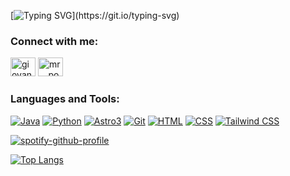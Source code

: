 [![Typing SVG](https://readme-typing-svg.demolab.com?font=Fira+Code&pause=900&multiline=true&width=435&lines=Hi+%F0%9F%91%8B%2C+I'm+Giovanni+Salinas%2C+and;I'm+Cybersecurity+and+Front-End;Professional.)](https://git.io/typing-svg)

<h3>Connect with me:</h3>
<p>
<a href="https://linkedin.com/in/giovanni-salinas-villa/" target="blank"><img src="https://raw.githubusercontent.com/rahuldkjain/github-profile-readme-generator/master/src/images/icons/Social/linked-in-alt.svg" alt="giovanni-salinas-villa" height="30" width="40" /></a>
<a href="https://instagram.com/mr._.potatox/" target="blank"><img src="https://raw.githubusercontent.com/rahuldkjain/github-profile-readme-generator/master/src/images/icons/Social/instagram.svg" alt="mr._.potatox" height="30" width="40" /></a>
</p>

<h3>Languages and Tools:</h3>

[![Java](https://img.shields.io/badge/Java-Intermediate-orange)](https://www.java.com/)
[![Python](https://img.shields.io/badge/Python-Intermediate-blue)](https://www.python.org/)
[![Astro3](https://img.shields.io/badge/Astro3-Intermediate-yellow)](link_a_la_documentación_de_Astro3)
[![Git](https://img.shields.io/badge/Git-Intermediate-red)](https://git-scm.com/)
[![HTML](https://img.shields.io/badge/HTML-Intermediate-orange)](https://www.w3.org/html/)
[![CSS](https://img.shields.io/badge/CSS-Intermediate-blue)](https://www.w3schools.com/css/)
[![Tailwind CSS](https://img.shields.io/badge/Tailwind%20CSS-Intermediate-blue)](https://tailwindcss.com/)


[![spotify-github-profile](https://spotify-github-profile.vercel.app/api/view?uid=spotyy234up&cover_image=true&theme=natemoo-re&bar_color=494db6&bar_color_cover=false)](https://github.com/kittinan/spotify-github-profile)


[![Top Langs](https://github-readme-stats.vercel.app/api/top-langs/?username=MrPotatoXx&layout=compact&theme=radical)](https://github.com/anuraghazra/github-readme-stats)
